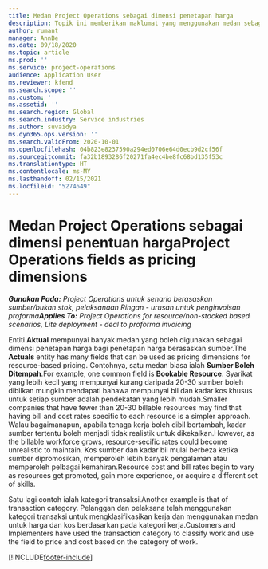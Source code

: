 ```yaml
---
title: Medan Project Operations sebagai dimensi penetapan harga
description: Topik ini memberikan maklumat yang menggunakan medan sebagai dimensi penetapan harga dalam Dynamics 365 Project Operations.
author: rumant
manager: AnnBe
ms.date: 09/18/2020
ms.topic: article
ms.prod: ''
ms.service: project-operations
audience: Application User
ms.reviewer: kfend
ms.search.scope: ''
ms.custom: ''
ms.assetid: ''
ms.search.region: Global
ms.search.industry: Service industries
ms.author: suvaidya
ms.dyn365.ops.version: ''
ms.search.validFrom: 2020-10-01
ms.openlocfilehash: 04b823e8237590a294ed0706e64d0ecb9d2cf56f
ms.sourcegitcommit: fa32b1893286f20271fa4ec4be8fc68bd135f53c
ms.translationtype: HT
ms.contentlocale: ms-MY
ms.lasthandoff: 02/15/2021
ms.locfileid: "5274649"
---
```

# <a name="project-operations-fields-as-pricing-dimensions"></a><span data-ttu-id="5ab4c-103">Medan Project Operations sebagai dimensi penentuan harga</span><span class="sxs-lookup"><span data-stu-id="5ab4c-103">Project Operations fields as pricing dimensions</span></span>

<span data-ttu-id="5ab4c-104">_**Gunakan Pada:** Project Operations untuk senario berasaskan sumber/bukan stok, pelaksanaan Ringan - urusan untuk penginvoisan proforma_</span><span class="sxs-lookup"><span data-stu-id="5ab4c-104">_**Applies To:** Project Operations for resource/non-stocked based scenarios, Lite deployment - deal to proforma invoicing_</span></span>

<span data-ttu-id="5ab4c-105">Entiti **Aktual** mempunyai banyak medan yang boleh digunakan sebagai dimensi penetapan harga bagi penetapan harga berasaskan sumber.</span><span class="sxs-lookup"><span data-stu-id="5ab4c-105">The **Actuals** entity has many fields that can be used as pricing dimensions for resource-based pricing.</span></span> <span data-ttu-id="5ab4c-106">Contohnya, satu medan biasa ialah **Sumber Boleh Ditempah**.</span><span class="sxs-lookup"><span data-stu-id="5ab4c-106">For example, one common field is **Bookable Resource**.</span></span> <span data-ttu-id="5ab4c-107">Syarikat yang lebih kecil yang mempunyai kurang daripada 20-30 sumber boleh dibilkan mungkin mendapati bahawa mempunyai bil dan kadar kos khusus untuk setiap sumber adalah pendekatan yang lebih mudah.</span><span class="sxs-lookup"><span data-stu-id="5ab4c-107">Smaller companies that have fewer than 20-30 billable resources may find that having bill and cost rates specific to each resource is a simpler approach.</span></span> <span data-ttu-id="5ab4c-108">Walau bagaimanapun, apabila tenaga kerja boleh dibil bertambah, kadar sumber tertentu boleh menjadi tidak realistik untuk dikekalkan.</span><span class="sxs-lookup"><span data-stu-id="5ab4c-108">However, as the billable workforce grows, resource-secific rates could become unrealistic to maintain.</span></span> <span data-ttu-id="5ab4c-109">Kos sumber dan kadar bil mulai berbeza ketika sumber dipromosikan, memperoleh lebih banyak pengalaman atau memperoleh pelbagai kemahiran.</span><span class="sxs-lookup"><span data-stu-id="5ab4c-109">Resource cost and bill rates begin to vary as resources get promoted, gain more experience, or acquire a different set of skills.</span></span> 

<span data-ttu-id="5ab4c-110">Satu lagi contoh ialah kategori transaksi.</span><span class="sxs-lookup"><span data-stu-id="5ab4c-110">Another example is that of transaction category.</span></span> <span data-ttu-id="5ab4c-111">Pelanggan dan pelaksana telah menggunakan kategori transaksi untuk mengklasifikasikan kerja dan menggunakan medan untuk harga dan kos berdasarkan pada kategori kerja.</span><span class="sxs-lookup"><span data-stu-id="5ab4c-111">Customers and Implementers have used the transaction category to classify work and use the field to price and cost based on the category of work.</span></span>


[!INCLUDE[footer-include](../includes/footer-banner.md)]
